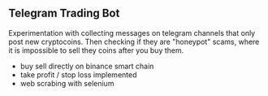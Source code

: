 ## Telegram Trading Bot

Experimentation with collecting messages on telegram channels that only post new cryptocoins.
Then checking if they are "honeypot" scams, where it is impossible to sell they coins after you buy them.

- buy sell directly on binance smart chain
- take profit / stop loss implemented
- web scrabing with selenium
